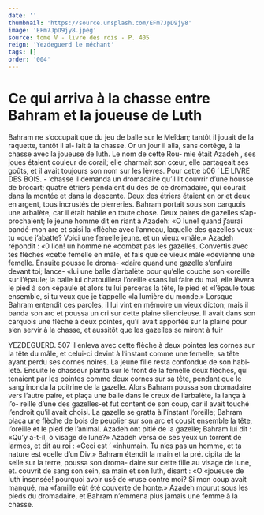 ```yaml
---
date: ''
thumbnail: 'https://source.unsplash.com/EFm7JpD9jy8'
image: 'EFm7JpD9jy8.jpeg'
source: tome V - livre des rois - P. 405
reign: 'Yezdeguerd le méchant'
tags: []
order: '004'
---
```


# Ce qui arriva à la chasse entre Bahram et la joueuse de Luth

Bahram ne s’occupait que du jeu de balle sur le Meîdan; tantôt il jouait de la raquette, tantôt il al-
lait à la chasse. Or un jour il alla, sans cortége, à la chasse avec la joueuse de luth. Le nom de cette Rou- mie était Azadeh , ses joues étaient couleur de corail;
elle charmait son cœur, elle partageait ses goûts, et il avait toujours son nom sur les lèvres. Pour cette
b06 ’ LE LIVRE DES BOIS. -
’chasse il demanda un dromadaire qu’il lit couvrir d’une housse de brocart; quatre étriers pendaient du des de ce dromadaire, qui courait dans la montée
et dans la descente. Deux des étriers étaient en or et deux en argent, tous incrustés de pierreries. Bahram portait sous son carquois une arbalète, car il était habile en toute chose. Deux paires de gazelles s’ap- prochaient; le jeune homme dit en riant à Azadeh: «O lune! quand j’aurai bandé-mon arc et saisi la «flèche avec l’anneau, laquelle des gazelles veux-tu
«que j’abatte? Voici une femelle jeune. et un vieux «mâle.» Azadeh répondit : «0 lion! un homme ne «combat pas les gazelles. Convertis avec tes flèches «cette femelle en mâle, et fais que ce vieux mâle «devienne une femelle. Ensuite pousse le droma- «daire quand une gazelle s’enfuira devant toi; lance-
«lui une balle d’arbalète pour qu’elle couche son
«oreille sur l’épaule; la balle lui chatouillera l’oreille «sans lui faire du mal, elle lèvera le pied à son «épaule et alors tu lui perceras la tête, le pied et «l’épaule tous ensemble, si tu veux que je t’appelle
«la lumière du monde.»
Lorsque Bahram entendit ces paroles, il lui vint en mémoire un vieux dicton; mais il banda son arc
et poussa un cri sur cette plaine silencieuse. Il avait dans son carquois une flèche à deux pointes, qu’il
avait apportée sur la plaine pour s’en servir à la
chasse, et aussitôt que les gazelles se mirent à fuir

YEZDEGUERD. 507 il enleva avec cette flèche à deux pointes les cornes
sur la tête du mâle, et celui-ci devint à l’instant
comme une femelle, sa tête ayant perdu ses cornes noires. La jeune fille resta confondue de son habi- leté. Ensuite le chasseur planta sur le front de la femelle deux flèches, qui tenaient par les pointes comme deux cornes sur sa tête, pendant que le sang inonda la poitrine de la gazelle. Alors Bahram poussa son dromadaire vers l’autre paire, et plaça
une balle dans le creux de l’arbalète, la lança à l’o-
reille d’une des gazelles-et fut content de son coup,
car il avait touché l’endroit qu’il avait choisi. La
gazelle se gratta à l’instant l’oreille; Bahram plaça
une flèche de bois de peuplier sur son arc et cousit ensemble la tête, l’oreille et le pied de l’animal.
Azadeh ont pitié de la gazelle; Bahram lui dit : «Qu’y a-t-il, ô visage de lune?» Azadeh versa de ses yeux un torrent de larmes, et dit au roi : «Ceci est ’ «inhumain. Tu n’es pas un homme, et ta nature est «celle d’un Div.» Bahram étendit la main et la pré.
cipita de la selle sur la terre, poussa son droma- daire sur cette fille au visage de lune, et. couvrit de sang son sein, sa main et son luth, disant : «O «joueuse de luth insensée! pourquoi avoir usé de
«ruse contre moi? Si mon coup avait manqué, ma «famille eût été couverte de honte.» Azadeh mourut
sous les pieds du dromadaire, et Bahram n’emmena plus jamais une femme à la chasse.
